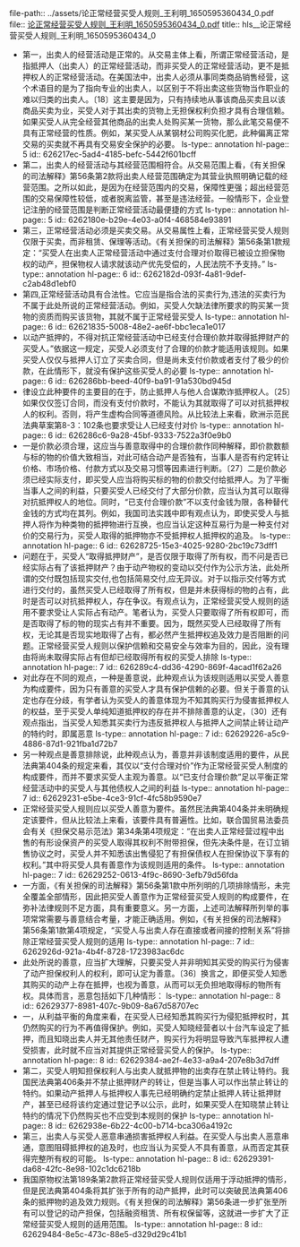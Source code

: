 file-path:: ../assets/论正常经营买受人规则_王利明_1650595360434_0.pdf
file:: [论正常经营买受人规则_王利明_1650595360434_0.pdf](../assets/论正常经营买受人规则_王利明_1650595360434_0.pdf)
title:: hls__论正常经营买受人规则_王利明_1650595360434_0

- 第一，出卖人的经营活动是正常的。从交易主体上看，所谓正常经营活动，是指抵押人（出卖人）的正常经营活动，而非买受人的正常经营活动，更不是抵押权人的正常经营活动。在美国法中，出卖人必须从事同类商品销售经营，这个术语目的是为了指向专业的出卖人，以区别于不将出卖这些货物当作职业的难以归类的出卖人。〔18〕这主要是因为，只有持续地从事该商品买卖且以该商品买卖为业，买受人对于其出卖的货物上无担保权利负担才具有合理信赖。如果买受人从完全经营其他商品的出卖人处购买某一货物，那么此笔交易便不具有正常经营的性质。例如，某买受人从某钢材公司购买化肥，此种偏离正常交易的买卖就不再具有交易安全保护的必要。
  ls-type:: annotation
  hl-page:: 5
  id:: 626217ec-5ad4-4185-befc-5442f601bcff
- 第二，出卖人的经营活动与其经营范围相符合。从交易范围上看，《有关担保的司法解释》第56条第2款将出卖人经营范围确定为其营业执照明确记载的经营范围。之所以如此，是因为在经营范围内的交易，保障性更强；超出经营范围的交易保障性较低，或者脱离监管，甚至是违法经营。一般情形下，企业登记注册的经营范围是判断正常经营活动最便捷的方式
  ls-type:: annotation
  hl-page:: 5
  id:: 6262180e-b29e-4e03-a0f4-468584e93891
- 第三，正常经营活动必须是买卖交易。从交易属性上看，正常经营买受人规则仅限于买卖，而非租赁、保理等活动。《有关担保的司法解释》第56条第1款规定：“买受人在出卖人正常经营活动中通过支付合理对价取得已被设立担保物权的动产，担保物权人请求就该动产优先受偿的，人民法院不予支持。”
  ls-type:: annotation
  hl-page:: 6
  id:: 6262182d-093f-4a81-9def-c2ab48d1ebf0
- 第四,正常经营活动具有合法性。它应当是指合法的买卖行为,违法的买卖行为不属于此处所说的正常经营活动。例如，买受人欠缺法律所要求的购买某一货物的资质而购买该货物，其就不属于正常经营买受人
  ls-type:: annotation
  hl-page:: 6
  id:: 62621835-5008-48e2-ae6f-bbc1eca1e017
- 以动产抵押的，不得对抗正常经营活动中已经支付合理价款并取得抵押财产的买受人。”依据这一规定，买受人必须支付了合理的价款才能适用该规则。如果买受人仅仅与抵押人订立了买卖合同，但是尚未支付价款或者支付了极少的价款，在此情形下，就没有保护这些买受人的必要
  ls-type:: annotation
  hl-page:: 6
  id:: 626286bb-beed-40f9-ba91-91a530bd945d
- 律设立此种要件的主要目的在于，防止抵押人与他人合谋欺诈抵押权人。〔25〕如果仅仅签订合同，而没有支付价款时，不能认为其就取得了可以对抗抵押权人的权利。否则，将产生虚构合同等道德风险。从比较法上来看，欧洲示范民法典草案第8-3：102条也要求受让人已经支付对价
  ls-type:: annotation
  hl-page:: 6
  id:: 626286c6-9a28-45bf-9333-7522a3f0e9b0
- 一是价款必须合理，这应当与善意取得中的合理价款作同种解释，即价款数额与标的物的价值大致相当，对此可结合动产是否独有，当事人是否有约定转让价格、市场价格、付款方式以及交易习惯等因素进行判断。〔27〕二是价款必须已经实际支付，即买受人应当将购买标的物的价款交付给抵押人。为了平衡当事人之间的利益，只要买受人已经交付了大部分价款，应当认为其可以取得对抗抵押权人的地位。同时，“已支付合理价款”不以支付金钱为限，各种替代金钱的方式均在其列。例如，我国司法实践中即有观点认为，即使买受人与抵押人将作为种类物的抵押物进行互换，也应当认定这种互易行为是一种支付对价的交易行为，买受人取得的抵押物亦不受抵押权人抵押权的追及。
  ls-type:: annotation
  hl-page:: 6
  id:: 62628725-15e3-4025-9280-2bc19c73dff1
- 问题在于，买受人“取得抵押财产”，是否仅限于取得了所有权，而不问是否已经实际占有了该抵押财产？由于动产物权的变动以交付作为公示方法，此处所谓的交付既包括现实交付,也包括简易交付,应无异议。对于以指示交付等方式进行交付的，虽然买受人已经取得了所有权，但是并未获得标的物的占有，此时是否可以对抗抵押权人，存在争议。有观点认为，正常经营买受人规则的适用不要求受让人实际占有动产。笔者认为，买受人只要取得了所有权即可，而是否取得了标的物的现实占有并不重要。因为，既然买受人已经取得了所有权，无论其是否现实地取得了占有，都必然产生抵押权追及效力是否阻断的问题。正常经营买受人规则以保护信赖和交易安全与效率为目的，因此，没有理由将尚未取得实际占有但却已经取得所有权的买受人排除
  ls-type:: annotation
  hl-page:: 7
  id:: 626289c4-dd36-4290-869f-4acad1f62a26
- 对此存在不同的观点，一种是善意说，此种观点认为该规则适用以买受人善意为构成要件，因为只有善意的买受人才具有保护信赖的必要。但关于善意的认定也存在分歧，有学者认为买受人的善意体现为不知其购买行为侵害抵押权人的权益，至于买受人单纯知道抵押权的存在并不排除善意的认定，〔30〕还有观点指出，当买受人知悉其买卖行为违反抵押权人与抵押人之间禁止转让动产的特约时，即属恶意
  ls-type:: annotation
  hl-page:: 7
  id:: 62629226-a5c9-4886-87d1-921fba1d72b7
- 另一种观点是善意排除说，此种观点认为，善意并非该制度适用的要件，从民法典第404条的规定来看，其仅以“支付合理对价”作为正常经营买受人制度的构成要件，而并不要求买受人主观为善意。以“已支付合理价款”足以平衡正常经营活动中的买受人与其他债权人之间的利益
  ls-type:: annotation
  hl-page:: 7
  id:: 62629231-e5be-4ce3-91cf-4fc58b9590e7
- 正常经营买受人规则应以买受人善意为要件。虽然民法典第404条并未明确规定该要件，但从比较法上来看，该要件具有普遍性。比如，联合国贸易法委员会有关《担保交易示范法》第34条第4项规定：“在出卖人正常经营过程中出售的有形设保资产的买受人取得其权利不附带担保，但先决条件是，在订立销售协议之时，买受人并不知悉该出售侵犯了有担保债权人在担保协议下享有的权利。”其中将买受人具有善意作为该规则适用的条件。
  ls-type:: annotation
  hl-page:: 7
  id:: 62629252-0613-4f9c-8690-3efb79d56fda
- 一方面，《有关担保的司法解释》第56条第1款中所列明的几项排除情形，未完全覆盖全部情形，因此把买受人善意作为正常经营买受人规则的构成要件，在弥补法律规则不足方面，具有重要意义。另一方面，上述司法解释所列举的事项常常需要与善意结合考量，才能正确适用。例如，《有关担保的司法解释》第56条第1款第4项规定，“买受人与出卖人存在直接或者间接的控制关系”将排除正常经营买受人规则的适用
  ls-type:: annotation
  hl-page:: 7
  id:: 6262926d-921a-4b4f-8728-1723983ac6dc
- 此处所说的善意，应当扩大理解，只要买受人并非明知其买受的购买行为侵害了动产担保权利人的权利，即可认定为善意。〔36〕换言之，即便买受人知悉其购买的动产上存在抵押，也视为善意，从而可以无负担地取得标的物所有权。具体而言，恶意包括如下几种情形：
  ls-type:: annotation
  hl-page:: 8
  id:: 62629377-8981-407c-9b09-8a67d58707ec
- 一，从利益平衡的角度来看，在买受人已经知悉其购买行为侵犯抵押权时，其仍然购买的行为不再值得保护。例如，买受人知晓经营者以十台汽车设定了抵押，而且知晓出卖人并无其他责任财产，购买行为将明显导致汽车抵押权人遭受损害，此时就不应当对其提供正常经营买受人的保护。
  ls-type:: annotation
  hl-page:: 8
  id:: 62629384-ae2f-4e33-a9a4-207e8b3d7dff
- 第二，买受人明知担保权利人与出卖人就抵押物的出卖存在禁止转让特约。我国民法典第406条并不禁止抵押财产的转让，但是当事人可以作出禁止转让的特约。如果动产抵押人与抵押权人事先已经明确约定禁止抵押人转让抵押财产，甚至已经将该约定通过登记予以公示，此时，如果买受人在知晓禁止转让特约的情况下仍然购买也不应受到本规则的保护
  ls-type:: annotation
  hl-page:: 8
  id:: 6262938e-6b22-4c00-b714-bca306a4192c
- 第三，出卖人与买受人恶意串通损害抵押权人利益。在买受人与出卖人恶意串通，意图阻碍抵押权的追及时，也应当认为买受人不具有善意，从而否定其获得完整所有权的可能。
  ls-type:: annotation
  hl-page:: 8
  id:: 62629391-da68-42fc-8e98-102c1dc6218b
- 我国原物权法第189条第2款将正常经营买受人规则仅适用于浮动抵押的情形，但是民法典第404条将其扩张于所有的动产抵押，此时可以突破民法典第406条的抵押物的追及效力规则。《有关担保的司法解释》第56条进一步扩张至所有可以登记的动产担保，包括融资租赁、所有权保留等，这就进一步扩大了正常经营买受人规则的适用范围。
  ls-type:: annotation
  hl-page:: 8
  id:: 62629484-8e5c-473c-88e5-d329d29c41b1